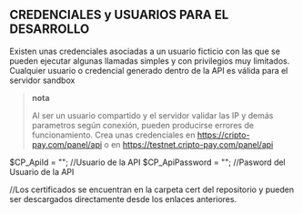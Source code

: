 ##  CREDENCIALES y USUARIOS PARA EL DESARROLLO
Existen unas credenciales asociadas a un usuario ficticio con las que se pueden ejecutar algunas llamadas simples y con privilegios muy limitados.
Cualquier usuario o credencial generado dentro de la API es válida para el servidor sandbox

> **nota**
>
> Al ser un usuario compartido y el servidor validar las IP y demás parametros según conexión, pueden producirse errores de funcionamiento.
>Crea unas credenciales en https://cripto-pay.com/panel/api o en https://testnet.cripto-pay.com/panel/api

$CP_ApiId = ""; //Usuario de la API
$CP_ApiPassword = ""; //Pasword del Usuario de la API

//Los certificados se encuentran en la carpeta cert del repositorio y pueden ser descargados directamente desde los enlaces anteriores.
